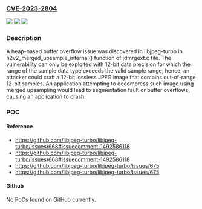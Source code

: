 ### [CVE-2023-2804](https://cve.mitre.org/cgi-bin/cvename.cgi?name=CVE-2023-2804)
![](https://img.shields.io/static/v1?label=Product&message=libjpeg-turbo&color=blue)
![](https://img.shields.io/static/v1?label=Version&message=n%2Fa&color=blue)
![](https://img.shields.io/static/v1?label=Vulnerability&message=CWE-122%20-%20Heap-based%20Buffer%20Overflow&color=brighgreen)

### Description

A heap-based buffer overflow issue was discovered in libjpeg-turbo in h2v2_merged_upsample_internal() function of jdmrgext.c file. The vulnerability can only be exploited with 12-bit data precision for which the range of the sample data type exceeds the valid sample range, hence, an attacker could craft a 12-bit lossless JPEG image that contains out-of-range 12-bit samples. An application attempting to decompress such image using merged upsampling would lead to segmentation fault or buffer overflows, causing an application to crash.

### POC

#### Reference
- https://github.com/libjpeg-turbo/libjpeg-turbo/issues/668#issuecomment-1492586118
- https://github.com/libjpeg-turbo/libjpeg-turbo/issues/668#issuecomment-1492586118
- https://github.com/libjpeg-turbo/libjpeg-turbo/issues/675
- https://github.com/libjpeg-turbo/libjpeg-turbo/issues/675

#### Github
No PoCs found on GitHub currently.

